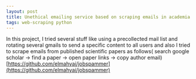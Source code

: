```yaml
---
layout: post
title: Unethical emailing service based on scraping emails in academia and industry
tags: web-scraping python
---
```



In this project, I tried several stuff like using a precollected mail list and rotating several gmails to send a specific content to all users and also
I tried to scrape emails from published scientific papers as follows( search google scholar -> find a paper -> open paper links -> copy author email)
[https://github.com/elmahyai/jobspammer](https://github.com/elmahyai/jobspammer)

